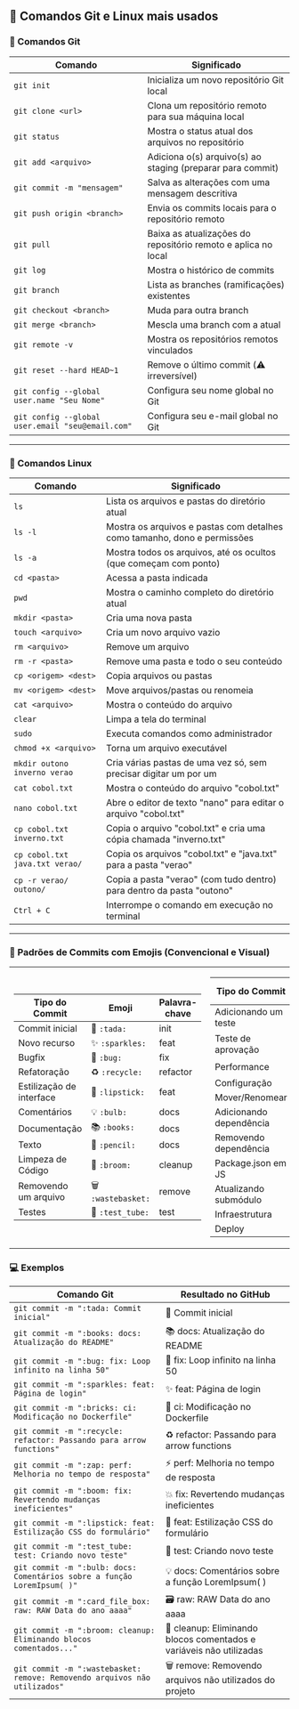 ## 📘 Comandos Git e Linux mais usados

### 🧠 Comandos Git

| Comando                         | Significado                                                                 |
|--------------------------------|------------------------------------------------------------------------------|
| `git init`                     | Inicializa um novo repositório Git local                                    |
| `git clone <url>`              | Clona um repositório remoto para sua máquina local                          |
| `git status`                   | Mostra o status atual dos arquivos no repositório                           |
| `git add <arquivo>`            | Adiciona o(s) arquivo(s) ao staging (preparar para commit)                  |
| `git commit -m "mensagem"`     | Salva as alterações com uma mensagem descritiva                             |
| `git push origin <branch>`     | Envia os commits locais para o repositório remoto                           |
| `git pull`                     | Baixa as atualizações do repositório remoto e aplica no local               |
| `git log`                      | Mostra o histórico de commits                                               |
| `git branch`                   | Lista as branches (ramificações) existentes                                 |
| `git checkout <branch>`        | Muda para outra branch                                                      |
| `git merge <branch>`           | Mescla uma branch com a atual                                               |
| `git remote -v`                | Mostra os repositórios remotos vinculados                                   |
| `git reset --hard HEAD~1`      | Remove o último commit (⚠️ irreversível)                                    |
| `git config --global user.name "Seu Nome"`  | Configura seu nome global no Git                            |
| `git config --global user.email "seu@email.com"` | Configura seu e-mail global no Git                 |

---

### 🐧 Comandos Linux

| Comando              | Significado                                                       |
|---------------------|-------------------------------------------------------------------|
| `ls`                | Lista os arquivos e pastas do diretório atual                     |
| `ls -l` | Mostra os arquivos e pastas com detalhes como tamanho, dono e permissões      |
| `ls -a` | Mostra todos os arquivos, até os ocultos (que começam com ponto)              |
| `cd <pasta>`        | Acessa a pasta indicada                                           |
| `pwd`               | Mostra o caminho completo do diretório atual                      |
| `mkdir <pasta>`     | Cria uma nova pasta                                               |
| `touch <arquivo>`   | Cria um novo arquivo vazio                                        |
| `rm <arquivo>`      | Remove um arquivo                                                 |
| `rm -r <pasta>`     | Remove uma pasta e todo o seu conteúdo                            |
| `cp <origem> <dest>`| Copia arquivos ou pastas                                          |
| `mv <origem> <dest>`| Move arquivos/pastas ou renomeia                                  |
| `cat <arquivo>`     | Mostra o conteúdo do arquivo                                      |
| `clear`             | Limpa a tela do terminal                                          |
| `sudo`              | Executa comandos como administrador                               |
| `chmod +x <arquivo>`| Torna um arquivo executável                                       |
| `mkdir outono inverno verao` | Cria várias pastas de uma vez só, sem precisar digitar um por um |
| `cat cobol.txt` | Mostra o conteúdo do arquivo "cobol.txt" |
| `nano cobol.txt` | Abre o editor de texto "nano" para editar o arquivo "cobol.txt" |
| `cp cobol.txt inverno.txt` | Copia o arquivo "cobol.txt" e cria uma cópia chamada "inverno.txt" |
| `cp cobol.txt java.txt verao/` | Copia os arquivos "cobol.txt" e "java.txt" para a pasta "verao" |
| `cp -r verao/ outono/` | Copia a pasta "verao" (com tudo dentro) para dentro da pasta "outono" |
| `Ctrl + C` | Interrompe o comando em execução no terminal |

---

### 🧠 Padrões de Commits com Emojis (Convencional e Visual)

<table>
  <tr>
    <td>

<!-- COLUNA 1 -->

| Tipo do Commit              | Emoji                       | Palavra-chave  |
|----------------------------|-----------------------------|----------------|
| Commit inicial             | 🎉 `:tada:`                 | init           |
| Novo recurso               | ✨ `:sparkles:`             | feat           |
| Bugfix                     | 🐛 `:bug:`                  | fix            |
| Refatoração                | ♻️ `:recycle:`              | refactor       |
| Estilização de interface   | 💄 `:lipstick:`             | feat           |
| Comentários                | 💡 `:bulb:`                 | docs           |
| Documentação               | 📚 `:books:`                | docs           |
| Texto                      | 📝 `:pencil:`               | docs           |
| Limpeza de Código          | 🧹 `:broom:`                | cleanup        |
| Removendo um arquivo       | 🗑️ `:wastebasket:`          | remove         |
| Testes                     | 🧪 `:test_tube:`            | test           |

</td>
<td>

<!-- COLUNA 2 -->

| Tipo do Commit              | Emoji                       | Palavra-chave  |
|----------------------------|-----------------------------|----------------|
| Adicionando um teste       | ✅ `:white_check_mark:`     | test           |
| Teste de aprovação         | ✔️ `:heavy_check_mark:`     | test           |
| Performance                | ⚡ `:zap:`                   | perf           |
| Configuração               | 🔧 `:wrench:`               | chore          |
| Mover/Renomear             | 🚚 `:truck:`                | chore          |
| Adicionando dependência    | ➕ `:heavy_plus_sign:`      | build          |
| Removendo dependência      | ➖ `:heavy_minus_sign:`     | build          |
| Package.json em JS         | 📦 `:package:`              | build          |
| Atualizando submódulo      | ⬆️ `:arrow_up:`            | build          |
| Infraestrutura             | 🧱 `:bricks:`               | ci             |
| Deploy                     | 🚀 `:rocket:`               | chore          |

</td>
  </tr>
</table>

### 💻 Exemplos

| Comando Git                                                                 | Resultado no GitHub                                                                 |
|-----------------------------------------------------------------------------|--------------------------------------------------------------------------------------|
| `git commit -m ":tada: Commit inicial"`                                     | 🎉 Commit inicial                                                                   |
| `git commit -m ":books: docs: Atualização do README"`                      | 📚 docs: Atualização do README                                                      |
| `git commit -m ":bug: fix: Loop infinito na linha 50"`                     | 🐛 fix: Loop infinito na linha 50                                                   |
| `git commit -m ":sparkles: feat: Página de login"`                         | ✨ feat: Página de login                                                             |
| `git commit -m ":bricks: ci: Modificação no Dockerfile"`                   | 🧱 ci: Modificação no Dockerfile                                                    |
| `git commit -m ":recycle: refactor: Passando para arrow functions"`        | ♻️ refactor: Passando para arrow functions                                          |
| `git commit -m ":zap: perf: Melhoria no tempo de resposta"`                | ⚡ perf: Melhoria no tempo de resposta                                               |
| `git commit -m ":boom: fix: Revertendo mudanças ineficientes"`            | 💥 fix: Revertendo mudanças ineficientes                                            |
| `git commit -m ":lipstick: feat: Estilização CSS do formulário"`           | 💄 feat: Estilização CSS do formulário                                              |
| `git commit -m ":test_tube: test: Criando novo teste"`                     | 🧪 test: Criando novo teste                                                         |
| `git commit -m ":bulb: docs: Comentários sobre a função LoremIpsum( )"`    | 💡 docs: Comentários sobre a função LoremIpsum( )                                   |
| `git commit -m ":card_file_box: raw: RAW Data do ano aaaa"`                | 🗃️ raw: RAW Data do ano aaaa                                                        |
| `git commit -m ":broom: cleanup: Eliminando blocos comentados..."`         | 🧹 cleanup: Eliminando blocos comentados e variáveis não utilizadas                 |
| `git commit -m ":wastebasket: remove: Removendo arquivos não utilizados"`  | 🗑️ remove: Removendo arquivos não utilizados do projeto                             |

